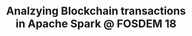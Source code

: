---
title: "Analzying Blockchain transactions in Apache Spark @ FOSDEM 18"
description: "I will show the Blockchain analysis in Jupyter interactive notebook using the external Spark cluster running in Kubernetes, everything dockerized.

The talk will briefly describe how Blockchain transactions work, but most of the time would be the demo. In the demo I will show how we can run various queries on the publicly available Blockchain data, graph algorithms such as PageRank for identifying significant BTC addresses and more.

Intended audience: intermediate, analysts, Bitcoin/Altcoin enthusiasts"
link: "https://archive.fosdem.org/2018/schedule/speaker/jiri_kremser/"
tags: ["spark", "FOSDEM", "openshift", "bitcoin"]
weight: 11
draft: false
---
